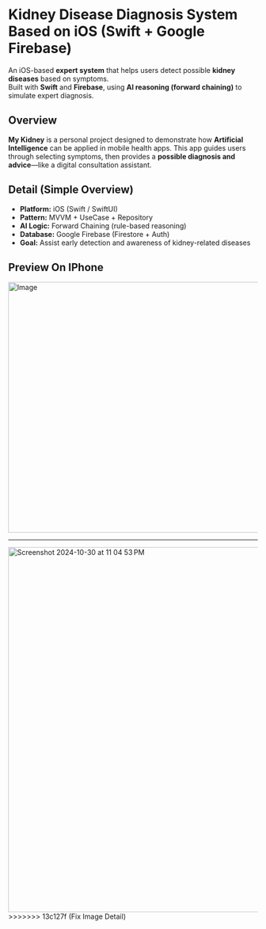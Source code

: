 # Kidney Disease Diagnosis System Based on iOS (Swift + Google Firebase)

An iOS-based **expert system** that helps users detect possible **kidney diseases** based on symptoms.  
Built with **Swift** and **Firebase**, using **AI reasoning (forward chaining)** to simulate expert diagnosis.

## Overview

**My Kidney** is a personal project designed to demonstrate how **Artificial Intelligence** can be applied in mobile health apps.
This app guides users through selecting symptoms, then provides a **possible diagnosis and advice**—like a digital consultation assistant.

## Detail (Simple Overview)

- **Platform:** iOS (Swift / SwiftUI)  
- **Pattern:** MVVM + UseCase + Repository  
- **AI Logic:** Forward Chaining (rule-based reasoning)  
- **Database:** Google Firebase (Firestore + Auth)  
- **Goal:** Assist early detection and awareness of kidney-related diseases

## Preview On IPhone

<img width="737" height="506" alt="Image" src="https://github.com/user-attachments/assets/97e51cbf-eeac-448b-a442-d5ef89431734" />

----

<img width="737" alt="Screenshot 2024-10-30 at 11 04 53 PM" src="https://github.com/user-attachments/assets/e86cd504-9141-4e9c-8885-d8d5ea7420af">
>>>>>>> 13c127f (Fix Image Detail)
